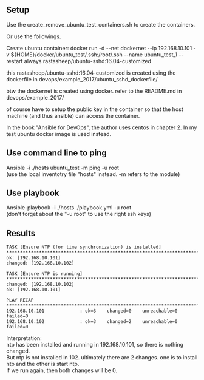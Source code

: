 Setup
------------------------

Use the create_remove_ubuntu_test_containers.sh to create the containers.

Or use the followings.

Create ubuntu container: docker run -d --net dockernet --ip 192.168.10.101  -v ${HOME}/docker/ubuntu_test/.ssh:/root/.ssh --name ubuntu_test_1 --restart always rastasheep/ubuntu-sshd:16.04-customized

this rastasheep/ubuntu-sshd:16.04-customized is created using the dockerfile in devops/example_2017/ubuntu_sshd_dockerfile/

btw the dockernet is created using docker. refer to the README.md in devops/example_2017/

of course have to setup the public key in the container so that the host machine (and thus ansible) can access the container.

In the book "Ansible for DevOps", the author uses centos in chapter 2.
In my test ubuntu docker image is used instead.


Use command line to ping
-------------------------------

Ansible -i ./hosts ubuntu_test -m ping -u root  
(use the local inventotry file "hosts" instead. -m refers to the module)


Use playbook
------------------------------

Ansible-playbook -i ./hosts ./playbook.yml -u root  
(don't forget about the "-u root" to use the right ssh keys)


Results
--------------------

```
TASK [Ensure NTP (for time synchronization) is installed] *************************************************************************************************************
ok: [192.168.10.101]
changed: [192.168.10.102]

TASK [Ensure NTP is running] ******************************************************************************************************************************************
changed: [192.168.10.102]
ok: [192.168.10.101]

PLAY RECAP ************************************************************************************************************************************************************
192.168.10.101             : ok=3    changed=0    unreachable=0    failed=0   
192.168.10.102             : ok=3    changed=2    unreachable=0    failed=0 
```

Interpretation:  
ntp has been installed and running in 192.168.10.101, so there is nothing changed.  
But ntp is not installed in 102. ultimately there are 2 changes. one is to install ntp and the other is start ntp.  
If we run again, then both changes will be 0.
